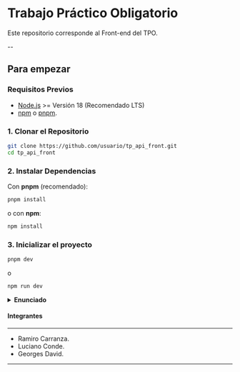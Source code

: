 # Trabajo Práctico Obligatorio 
Este repositorio corresponde al Front-end del TPO.

--
## Para empezar
### Requisitos Previos
* [Node.js](https://nodejs.org/es/download) >= Versión 18 (Recomendado LTS)
* [npm](https://docs.npmjs.com/downloading-and-installing-node-js-and-npm) o [pnpm](https://pnpm.io/installation).
### 1. Clonar el Repositorio
```bash
git clone https://github.com/usuario/tp_api_front.git
cd tp_api_front
```

### 2. Instalar Dependencias
Con **pnpm** (recomendado):
```bash
pnpm install
```
o con **npm**:
```bash
npm install
```

### 3. Inicializar el proyecto
```bash
pnpm dev 
```
o
```bash
npm run dev
```


<details><summary><strong> Enunciado </strong></summary>
### Landing Page
* La página principal debe presentar al médico, su especialidad, formación, servicios ofrecidos y datos de contacto.
* Debe incluir un formulario o enlace que permita reservar una cita.
* Debe incluir un diseño responsivo y profesional acorde a la temática médica.


---
### Reserva de Citas
* El formulario de reserva debe solicitar.
    * Nombre y Apellido
    * Nombre y Apellido del Paciente
    * Teléfono
    * Correo electrónico.
    * Obra Social.
* Debe incluir un calendario que muestre las citas disponibles durante las **dos próximas semanas**.
* Las fechas y horarios disponibles deben actualizarse dinámicamente según la ocupación.
* La obra social debe ser una lista de aquellas con las cuales el médico tiene convenio.

---
### Login para médico o secretaria
* La landing page debe incluir un acceso para el médico o su secretaria mediante usuario y contraseña.
* **No** se implementará registro de usuarios. Las credenciales del administrador.

---
### Gestión de Citas -- Área Administrativa
* Una vez logueados, el médico o su secretaria podrán:
    * Visualizar todas las citas solicitadas.
    * Confirmar una cita cambiando su estado de *"Solicitada"* a *"Confirmada"*.

---
### Administración de Obras Sociales
* El sistema debe permitir al usuario crear, modificar o eliminar obras sociales.
* Estas serán las qeu se muestren en la funcionalidad de concretar cita.

---
### Notificaciones
* Enviar notificación por correo electrónico al paciente cuando crea una nueva cita.
* Enviar notificación por correo electrónico al paciente cuando la cita pase de *"Solicitada"* a *"Confirmada"*.

---
### Seguridad y Privacidad
* Asegurar la protección de los datos de los pacientes y la privacidad de la información.
* Implementar buenas prácticas de seguridad, como el cifrado de contraseñas del administrador.
</details>

#### Integrantes
---

* Ramiro Carranza.
* Luciano Conde.
* Georges David.

---